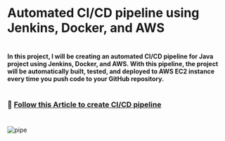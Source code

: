 # Automated CI/CD pipeline using Jenkins, Docker, and AWS
#
#### In this project, I will be creating an automated CI/CD pipeline for Java project using Jenkins, Docker, and AWS. With this pipeline, the project will be automatically built, tested, and deployed to AWS EC2 instance every time you push code to your GitHub repository.
#

### 🔗 [Follow this Article to create CI/CD pipeline](https://mdghousedevopsjourney.hashnode.dev/java-application-with-an-automated-cicd-pipeline)


#

![pipe](https://github.com/smghouse97/Devops-CI-CD/assets/96450577/f17050c7-32c2-405b-b504-bdf693d1b834)
